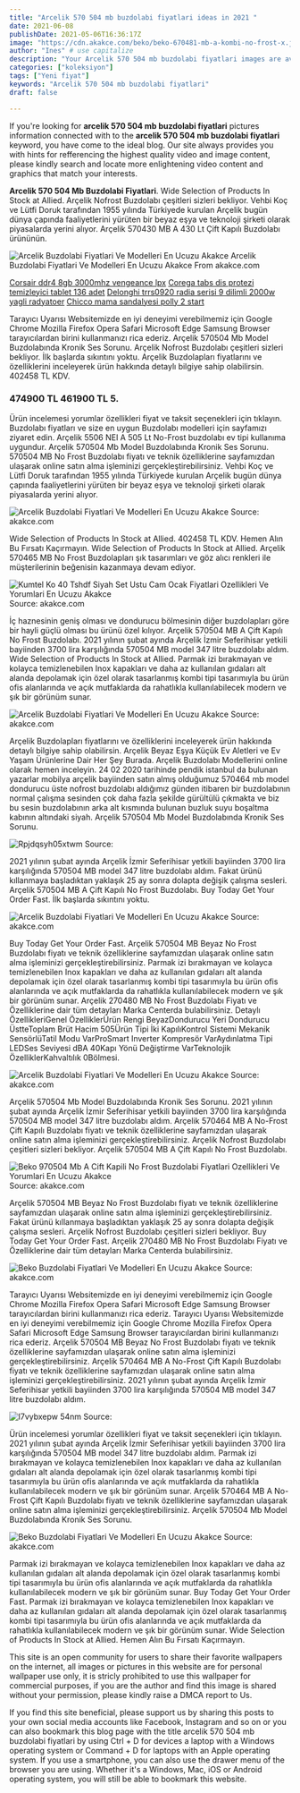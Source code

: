 ```yaml
---
title: "Arcelik 570 504 mb buzdolabi fiyatlari ideas in 2021 "
date: 2021-06-08
publishDate: 2021-05-06T16:36:17Z
image: "https://cdn.akakce.com/beko/beko-670481-mb-a-kombi-no-frost-x.jpg"
author: "Ines" # use capitalize
description: "Your Arcelik 570 504 mb buzdolabi fiyatlari images are available. Arcelik 570 504 mb buzdolabi fiyatlari are a topic that is being searched for and liked by netizens now. You can Get the Arcelik 570 504 mb buzdolabi fiyatlari files here. Find and Download all free photos."
categories: ["koleksiyon"]
tags: ["Yeni fiyat"]
keywords: "Arcelik 570 504 mb buzdolabi fiyatlari"
draft: false

---
```


If you're looking for **arcelik 570 504 mb buzdolabi fiyatlari** pictures information connected with to the **arcelik 570 504 mb buzdolabi fiyatlari** keyword, you have come to the ideal  blog.  Our site always  provides you with  hints  for refferencing  the highest  quality video and image  content, please kindly search and locate more enlightening video content and graphics  that match your interests.

**Arcelik 570 504 Mb Buzdolabi Fiyatlari**. Wide Selection of Products In Stock at Allied. Arçelik Nofrost Buzdolabı çeşitleri sizleri bekliyor. Vehbi Koç ve Lütfi Doruk tarafından 1955 yılında Türkiyede kurulan Arçelik bugün dünya çapında faaliyetlerini yürüten bir beyaz eşya ve teknoloji şirketi olarak piyasalarda yerini alıyor. Arçelik 570430 MB A 430 Lt Çift Kapılı Buzdolabı ürününün.

![Arcelik Buzdolabi Fiyatlari Ve Modelleri En Ucuzu Akakce](https://cdn.akakce.com/arcelik/arcelik-284630-ei-a-kombi-no-frost-x.jpg "Arcelik Buzdolabi Fiyatlari Ve Modelleri En Ucuzu Akakce")
Arcelik Buzdolabi Fiyatlari Ve Modelleri En Ucuzu Akakce From akakce.com

[Corsair ddr4 8gb 3000mhz vengeance lpx](/corsair-ddr4-8gb-3000mhz-vengeance-lpx/)
[Corega tabs dis protezi temizleyici tablet 136 adet](/corega-tabs-dis-protezi-temizleyici-tablet-136-adet/)
[Delonghi trrs0920 radia serisi 9 dilimli 2000w yagli radyatoer](/delonghi-trrs0920-radia-serisi-9-dilimli-2000w-yagli-radyatoer/)
[Chicco mama sandalyesi polly 2 start](/chicco-mama-sandalyesi-polly-2-start/)

Tarayıcı Uyarısı Websitemizde en iyi deneyimi verebilmemiz için Google Chrome Mozilla Firefox Opera Safari Microsoft Edge Samsung Browser tarayıcılardan birini kullanmanızı rica ederiz. Arçelik 570504 Mb Model Buzdolabında Kronik Ses Sorunu. Arçelik Nofrost Buzdolabı çeşitleri sizleri bekliyor. İlk başlarda sıkıntını yoktu. Arçelik Buzdolapları fiyatlarını ve özelliklerini inceleyerek ürün hakkında detaylı bilgiye sahip olabilirsin. 402458 TL KDV.

### 474900 TL 461900 TL 5.

Ürün incelemesi yorumlar özellikleri fiyat ve taksit seçenekleri için tıklayın. Buzdolabı fiyatları ve size en uygun Buzdolabı modelleri için sayfamızı ziyaret edin. Arçelik 5506 NEI A 505 Lt No-Frost buzdolabı ev tipi kullanıma uygundur. Arçelik 570504 Mb Model Buzdolabında Kronik Ses Sorunu. 570504 MB No Frost Buzdolabı fiyatı ve teknik özelliklerine sayfamızdan ulaşarak online satın alma işleminizi gerçekleştirebilirsiniz. Vehbi Koç ve Lütfi Doruk tarafından 1955 yılında Türkiyede kurulan Arçelik bugün dünya çapında faaliyetlerini yürüten bir beyaz eşya ve teknoloji şirketi olarak piyasalarda yerini alıyor.


![Arcelik Buzdolabi Fiyatlari Ve Modelleri En Ucuzu Akakce](https://cdn.akakce.com/arcelik/arcelik-454270-mb-a-cift-kapili-x.jpg "Arcelik Buzdolabi Fiyatlari Ve Modelleri En Ucuzu Akakce")
Source: akakce.com

Wide Selection of Products In Stock at Allied. 402458 TL KDV. Hemen Alın Bu Fırsatı Kaçırmayın. Wide Selection of Products In Stock at Allied. Arçelik 570465 MB No Frost Buzdolapları şık tasarımları ve göz alıcı renkleri ile müşterilerinin beğenisin kazanmaya devam ediyor.

![Kumtel Ko 40 Tshdf Siyah Set Ustu Cam Ocak Fiyatlari Ozellikleri Ve Yorumlari En Ucuzu Akakce](https://cdn.akakce.com/kumtel/kumtel-ko-40-tshdf-siyah-set-ustu-cam-z.jpg "Kumtel Ko 40 Tshdf Siyah Set Ustu Cam Ocak Fiyatlari Ozellikleri Ve Yorumlari En Ucuzu Akakce")
Source: akakce.com

İç haznesinin geniş olması ve dondurucu bölmesinin diğer buzdolapları göre bir hayli güçlü olması bu ürünü özel kılıyor. Arçelik 570504 MB A Çift Kapılı No Frost Buzdolabı. 2021 yılının şubat ayında Arçelik İzmir Seferihisar yetkili bayiinden 3700 lira karşılığında 570504 MB model 347 litre buzdolabı aldım. Wide Selection of Products In Stock at Allied. Parmak izi bırakmayan ve kolayca temizlenebilen Inox kapakları ve daha az kullanılan gıdaları alt alanda depolamak için özel olarak tasarlanmış kombi tipi tasarımıyla bu ürün ofis alanlarında ve açık mutfaklarda da rahatlıkla kullanılabilecek modern ve şık bir görünüm sunar.

![Arcelik Buzdolabi Fiyatlari Ve Modelleri En Ucuzu Akakce](https://cdn.akakce.com/arcelik/arcelik-284630-ei-a-kombi-no-frost-x.jpg "Arcelik Buzdolabi Fiyatlari Ve Modelleri En Ucuzu Akakce")
Source: akakce.com

Arçelik Buzdolapları fiyatlarını ve özelliklerini inceleyerek ürün hakkında detaylı bilgiye sahip olabilirsin. Arçelik Beyaz Eşya Küçük Ev Aletleri ve Ev Yaşam Ürünlerine Dair Her Şey Burada. Arçelik Buzdolabı Modellerini online olarak hemen inceleyin. 24 02 2020 tarihinde pendik istanbul da bulunan yazarlar mobilya arçelik bayiinden satın almış olduğumuz 570464 mb model dondurucu üste nofrost buzdolabı aldığımız günden itibaren bir buzdolabının normal çalışma sesinden çok daha fazla şekilde gürültülü çıkmakta ve biz bu sesin buzdolabının arka alt kısmında bulunan buzluk suyu boşaltma kabının altındaki siyah. Arçelik 570504 Mb Model Buzdolabında Kronik Ses Sorunu.

![Rpjdqsyh05xtwm](https://iis-akakce.akamaized.net/p.x?%2F%2Fst3%2Emyideasoft%2Ecom%2Fshop%2Fdg%2F55%2Fmyassets%2Fproducts%2F428%2F570465%2Dmb%2Epng%3Frevision%3D1573465953 "Rpjdqsyh05xtwm")
Source: 

2021 yılının şubat ayında Arçelik İzmir Seferihisar yetkili bayiinden 3700 lira karşılığında 570504 MB model 347 litre buzdolabı aldım. Fakat ürünü kıllanmaya başladıktan yaklaşık 25 ay sonra dolapta değişik çalışma sesleri. Arçelik 570504 MB A Çift Kapılı No Frost Buzdolabı. Buy Today Get Your Order Fast. İlk başlarda sıkıntını yoktu.

![Arcelik Buzdolabi Fiyatlari Ve Modelleri En Ucuzu Akakce](https://st2.myideasoft.com/idea/ha/85/myassets/products/902/arcelik-270481-mb-a-kombi-no-frost-buzdolabi.jpg?revision=1603099921 "Arcelik Buzdolabi Fiyatlari Ve Modelleri En Ucuzu Akakce")
Source: akakce.com

Buy Today Get Your Order Fast. Arçelik 570504 MB Beyaz No Frost Buzdolabı fiyatı ve teknik özelliklerine sayfamızdan ulaşarak online satın alma işleminizi gerçekleştirebilirsiniz. Parmak izi bırakmayan ve kolayca temizlenebilen Inox kapakları ve daha az kullanılan gıdaları alt alanda depolamak için özel olarak tasarlanmış kombi tipi tasarımıyla bu ürün ofis alanlarında ve açık mutfaklarda da rahatlıkla kullanılabilecek modern ve şık bir görünüm sunar. Arçelik 270480 MB No Frost Buzdolabı Fiyatı ve Özelliklerine dair tüm detayları Marka Centerda bulabilirsiniz. Detaylı ÖzellikleriGenel ÖzelliklerÜrün Rengi BeyazDondurucu Yeri Dondurucu ÜstteToplam Brüt Hacim 505Ürün Tipi İki KapılıKontrol Sistemi Mekanik SensörlüTatil Modu VarProSmart Inverter Kompresör VarAydınlatma Tipi LEDSes Seviyesi dBA 40Kapı Yönü Değiştirme VarTeknolojik ÖzelliklerKahvaltılık 0Bölmesi.

![Arcelik Buzdolabi Fiyatlari Ve Modelleri En Ucuzu Akakce](https://cdn.akakce.com/arcelik/arcelik-574561-eb-a-cift-kapili-no-frost-x.jpg "Arcelik Buzdolabi Fiyatlari Ve Modelleri En Ucuzu Akakce")
Source: akakce.com

Arçelik 570504 Mb Model Buzdolabında Kronik Ses Sorunu. 2021 yılının şubat ayında Arçelik İzmir Seferihisar yetkili bayiinden 3700 lira karşılığında 570504 MB model 347 litre buzdolabı aldım. Arçelik 570464 MB A No-Frost Çift Kapılı Buzdolabı fiyatı ve teknik özelliklerine sayfamızdan ulaşarak online satın alma işleminizi gerçekleştirebilirsiniz. Arçelik Nofrost Buzdolabı çeşitleri sizleri bekliyor. Arçelik 570504 MB A Çift Kapılı No Frost Buzdolabı.

![Beko 970504 Mb A Cift Kapili No Frost Buzdolabi Fiyatlari Ozellikleri Ve Yorumlari En Ucuzu Akakce](https://cdn.akakce.com/beko/beko-970504-mb-a-cift-kapili-no-frost-z.jpg "Beko 970504 Mb A Cift Kapili No Frost Buzdolabi Fiyatlari Ozellikleri Ve Yorumlari En Ucuzu Akakce")
Source: akakce.com

Arçelik 570504 MB Beyaz No Frost Buzdolabı fiyatı ve teknik özelliklerine sayfamızdan ulaşarak online satın alma işleminizi gerçekleştirebilirsiniz. Fakat ürünü kıllanmaya başladıktan yaklaşık 25 ay sonra dolapta değişik çalışma sesleri. Arçelik Nofrost Buzdolabı çeşitleri sizleri bekliyor. Buy Today Get Your Order Fast. Arçelik 270480 MB No Frost Buzdolabı Fiyatı ve Özelliklerine dair tüm detayları Marka Centerda bulabilirsiniz.

![Beko Buzdolabi Fiyatlari Ve Modelleri En Ucuzu Akakce](https://cdn.akakce.com/beko/beko-bk-7722-mini-x.jpg "Beko Buzdolabi Fiyatlari Ve Modelleri En Ucuzu Akakce")
Source: akakce.com

Tarayıcı Uyarısı Websitemizde en iyi deneyimi verebilmemiz için Google Chrome Mozilla Firefox Opera Safari Microsoft Edge Samsung Browser tarayıcılardan birini kullanmanızı rica ederiz. Tarayıcı Uyarısı Websitemizde en iyi deneyimi verebilmemiz için Google Chrome Mozilla Firefox Opera Safari Microsoft Edge Samsung Browser tarayıcılardan birini kullanmanızı rica ederiz. Arçelik 570504 MB Beyaz No Frost Buzdolabı fiyatı ve teknik özelliklerine sayfamızdan ulaşarak online satın alma işleminizi gerçekleştirebilirsiniz. Arçelik 570464 MB A No-Frost Çift Kapılı Buzdolabı fiyatı ve teknik özelliklerine sayfamızdan ulaşarak online satın alma işleminizi gerçekleştirebilirsiniz. 2021 yılının şubat ayında Arçelik İzmir Seferihisar yetkili bayiinden 3700 lira karşılığında 570504 MB model 347 litre buzdolabı aldım.

![I7vybxepw 54nm](https://cdn.akakce.com/_bro/1296/14031/14031_13_158116_275884x.jpg "I7vybxepw 54nm")
Source: 

Ürün incelemesi yorumlar özellikleri fiyat ve taksit seçenekleri için tıklayın. 2021 yılının şubat ayında Arçelik İzmir Seferihisar yetkili bayiinden 3700 lira karşılığında 570504 MB model 347 litre buzdolabı aldım. Parmak izi bırakmayan ve kolayca temizlenebilen Inox kapakları ve daha az kullanılan gıdaları alt alanda depolamak için özel olarak tasarlanmış kombi tipi tasarımıyla bu ürün ofis alanlarında ve açık mutfaklarda da rahatlıkla kullanılabilecek modern ve şık bir görünüm sunar. Arçelik 570464 MB A No-Frost Çift Kapılı Buzdolabı fiyatı ve teknik özelliklerine sayfamızdan ulaşarak online satın alma işleminizi gerçekleştirebilirsiniz. Arçelik 570504 Mb Model Buzdolabında Kronik Ses Sorunu.

![Beko Buzdolabi Fiyatlari Ve Modelleri En Ucuzu Akakce](https://cdn.akakce.com/beko/beko-670481-mb-a-kombi-no-frost-x.jpg "Beko Buzdolabi Fiyatlari Ve Modelleri En Ucuzu Akakce")
Source: akakce.com

Parmak izi bırakmayan ve kolayca temizlenebilen Inox kapakları ve daha az kullanılan gıdaları alt alanda depolamak için özel olarak tasarlanmış kombi tipi tasarımıyla bu ürün ofis alanlarında ve açık mutfaklarda da rahatlıkla kullanılabilecek modern ve şık bir görünüm sunar. Buy Today Get Your Order Fast. Parmak izi bırakmayan ve kolayca temizlenebilen Inox kapakları ve daha az kullanılan gıdaları alt alanda depolamak için özel olarak tasarlanmış kombi tipi tasarımıyla bu ürün ofis alanlarında ve açık mutfaklarda da rahatlıkla kullanılabilecek modern ve şık bir görünüm sunar. Wide Selection of Products In Stock at Allied. Hemen Alın Bu Fırsatı Kaçırmayın.

This site is an open community for users to share their favorite wallpapers on the internet, all images or pictures in this website are for personal wallpaper use only, it is stricly prohibited to use this wallpaper for commercial purposes, if you are the author and find this image is shared without your permission, please kindly raise a DMCA report to Us.

If you find this site beneficial, please support us by sharing this posts to your own social media accounts like Facebook, Instagram and so on or you can also bookmark this blog page with the title arcelik 570 504 mb buzdolabi fiyatlari by using Ctrl + D for devices a laptop with a Windows operating system or Command + D for laptops with an Apple operating system. If you use a smartphone, you can also use the drawer menu of the browser you are using. Whether it's a Windows, Mac, iOS or Android operating system, you will still be able to bookmark this website.
